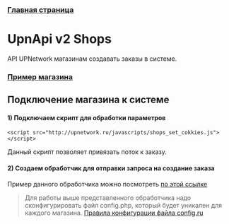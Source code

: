 ### [Главная страница](https://github.com/upnetwork/api-docs/blob/master/README.md)

# UpnApi v2 Shops

API UPNetwork магазинам создавать заказы в системе.

### [Пример магазина](https://github.com/upnetwork/test-php-shop)

## Подключение магазина к  системе

#### 1) Подключаем скрипт для обработки параметров

```
<script src="http://upnetwork.ru/javascripts/shops_set_cokkies.js"></script>
```

Данный скрипт позволяет привязать поток к заказу.

#### 2) Создаем обработчик для отправки запроса на создание заказа

Пример данного обработчика можно посмотреть [по этой ссылке](https://github.com/upnetwork/test-php-shop/blob/master/order.php)

> Для работы выше представленного обработчика надо сконфигурировать файл config.php, который будет уникален для каждого магазина. [Правила конфигурации файла config.ru]()

